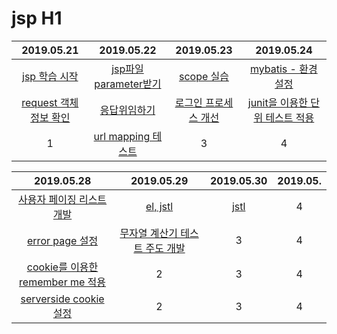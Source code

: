 jsp H1
===

|2019.05.21|2019.05.22|2019.05.23|2019.05.24|
|:---:|:---:|:---:|:---:|
|[jsp 학습 시작](https://github.com/hanssol/jsp/commit/bb40c42b4f173acd75910a00c1bda33e2dd91c44) | [jsp파일 parameter받기](https://github.com/hanssol/jsp/commit/61602ac58e259106edc5652312aeaf76a546aa5c)|[scope 실습](https://github.com/hanssol/jsp/commits/master?after=c62dc06408131d73419a0b29c16536aac395dc98+34) |[mybatis - 환경설정](https://github.com/hanssol/jsp/commit/e9b4a5ec1b5830d713dd948f6b57c9ad5482d87d)|
|[request 객체 정보 확인](https://github.com/hanssol/jsp/commit/c21ea176a76b7d4faa49ee0a8b11d5673e805efb) | [응답위임하기](https://github.com/hanssol/jsp/commit/87ecd1c562733b8e3f72adcb7213314e078cc603) | [로그인 프로세스 개선](https://github.com/hanssol/jsp/commit/eabe93149f31942c4e4fed261f61627fb2dfce40) |[junit을 이용한 단위 테스트 적용](https://github.com/hanssol/jsp/commit/aef6c3c4427fa0007f9fc8475e1617baa67f4973)|
|1 | [url mapping 테스트](https://github.com/hanssol/jsp/commit/15b291d9e4d7f0a0cf148614ed17678f2aaf99f2) | 3 |4|

|2019.05.28|2019.05.29|2019.05.30|2019.05.|
|:---:|:---:|:---:|:---:|
|[사용자 페이징 리스트 개발](https://github.com/hanssol/jsp/commit/b63c7daca7e0d106c011c711e9ad1021e8e229f5) |[el, jstl](https://github.com/hanssol/jsp/commits/master) | [jstl](https://github.com/hanssol/jsp/commit/83fd072d0744926f28a0f19c6f57d7425c6e9b68)| 4|
|[error page 설정](https://github.com/hanssol/jsp/commit/080fcfb4ca61fde671d4cf975f63d36929c1cde9) | [무자열 계산기 테스트 주도 개발](https://github.com/hanssol/jsp/commit/63b6c5e92bd6adee3ae3a1364671bfc366f3c181)| 3 |4
|[cookie를 이용한 remember me 적용](https://github.com/hanssol/jsp/commit/c3c6a371bc018fa0fc71a7e8f7eb381c0207512b) | 2 | 3 |4|
|[serverside cookie 설정](https://github.com/hanssol/jsp/commit/796fdc03b47156786a1d7fba100c22a2fda45e22) | 2| 3| 4|
